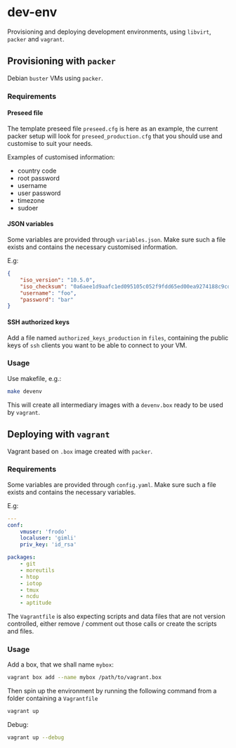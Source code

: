 # dev-env

Provisioning and deploying development environments, using `libvirt`, `packer`
and `vagrant`.

## Provisioning with `packer`

Debian `buster` VMs using `packer`.

### Requirements

#### Preseed file

The template preseed file `preseed.cfg` is here as an example, the current
packer setup will look for `preseed_production.cfg` that you should use and
customise to suit your needs.

Examples of customised information:
  - country code
  - root password
  - username
  - user password
  - timezone
  - sudoer

#### JSON variables

Some variables are provided through `variables.json`. Make sure such a file 
exists and contains the necessary customised information.

E.g:
```json
{
    "iso_version": "10.5.0",
    "iso_checksum": "0a6aee1d9aafc1ed095105c052f9fdd65ed00ea9274188c9cd0072c8e6838ab40e246d45a1e6956d74ef1b04a1fc042151762f25412e9ff0cbf49418eef7992e",
    "username": "foo",
    "password": "bar"
}
```

#### SSH authorized keys

Add a file named `authorized_keys_production` in `files`, containing the public
keys of `ssh` clients you want to be able to connect to your VM.

### Usage

Use makefile, e.g.:

```bash
make devenv
```

This will create all intermediary images with a `devenv.box` ready to be used
by `vagrant`.

## Deploying with `vagrant`

Vagrant based on `.box` image created with `packer`.

### Requirements

Some variables are provided through `config.yaml`. Make sure such a file exists
and contains the necessary variables.

E.g:
```yaml
---
conf:
    vmuser: 'frodo'
    localuser: 'gimli'
    priv_key: 'id_rsa'

packages:
    - git
    - moreutils
    - htop
    - iotop
    - tmux
    - ncdu
    - aptitude
```

The `Vagrantfile` is also expecting scripts and data files that are not version
controlled, either remove / comment out those calls or create the scripts and
files.

### Usage

Add a box, that we shall name `mybox`:

```bash
vagrant box add --name mybox /path/to/vagrant.box
```

Then spin up the environment by running the following command from a folder
containing a `Vagrantfile`

```bash
vagrant up
```

Debug:

```bash
vagrant up --debug
```
